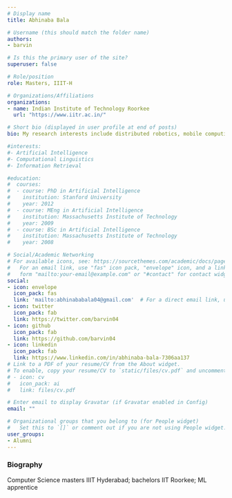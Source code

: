 ```yaml
---
# Display name
title: Abhinaba Bala

# Username (this should match the folder name)
authors:
- barvin

# Is this the primary user of the site?
superuser: false

# Role/position
role: Masters, IIIT-H

# Organizations/Affiliations
organizations:
- name: Indian Institute of Technology Roorkee
  url: "https://www.iitr.ac.in/"

# Short bio (displayed in user profile at end of posts)
bio: My research interests include distributed robotics, mobile computing and programmable matter.

#interests:
#- Artificial Intelligence
#- Computational Linguistics
#- Information Retrieval

#education:
#  courses:
#  - course: PhD in Artificial Intelligence
#    institution: Stanford University
#    year: 2012
#  - course: MEng in Artificial Intelligence
#    institution: Massachusetts Institute of Technology
#    year: 2009
#  - course: BSc in Artificial Intelligence
#    institution: Massachusetts Institute of Technology
#    year: 2008

# Social/Academic Networking
# For available icons, see: https://sourcethemes.com/academic/docs/page-builder/#icons
#   For an email link, use "fas" icon pack, "envelope" icon, and a link in the
#   form "mailto:your-email@example.com" or "#contact" for contact widget.
social:
- icon: envelope
  icon_pack: fas
  link: 'mailto:abhinababala04@gmail.com'  # For a direct email link, use "mailto:test@example.org".
- icon: twitter
  icon_pack: fab
  link: https://twitter.com/barvin04
- icon: github
  icon_pack: fab
  link: https://github.com/barvin04
- icon: linkedin
  icon_pack: fab
  link: https://www.linkedin.com/in/abhinaba-bala-7306aa137
# Link to a PDF of your resume/CV from the About widget.
# To enable, copy your resume/CV to `static/files/cv.pdf` and uncomment the lines below.
# - icon: cv
#   icon_pack: ai
#   link: files/cv.pdf

# Enter email to display Gravatar (if Gravatar enabled in Config)
email: ""

# Organizational groups that you belong to (for People widget)
#   Set this to `[]` or comment out if you are not using People widget.
user_groups:
- Alumni
---
```


### Biography

Computer Science masters IIIT Hyderabad; bachelors IIT Roorkee; ML apprentice

